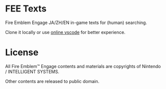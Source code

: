 # FEE Texts

Fire Emblem Engage JA/ZH/EN in-game texts for (human) searching.

Clone it locally or use [online vscode](https://github1s.com/Asvel/fee-texts/blob/master/texts.yaml) for better experience.


# License

All Fire Emblem™ Engage contents and materials are copyrights of Nintendo / INTELLIGENT SYSTEMS.

Other contents are released to public domain.
